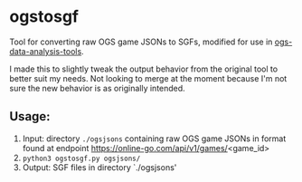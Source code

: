 # ogstosgf
Tool for converting raw OGS game JSONs to SGFs, modified for use in [ogs-data-analysis-tools](https://github.com/gyu-eun-lee/ogs-data-analysis-tools).

I made this to slightly tweak the output behavior from the original tool to better suit my needs.
Not looking to merge at the moment because I'm not sure the new behavior is as originally intended.

## Usage:
1. Input: directory `./ogsjsons` containing raw OGS game JSONs in format found at endpoint https://online-go.com/api/v1/games/<game_id>
2. `python3 ogstosgf.py ogsjsons/`
3. Output: SGF files in directory `./ogsjsons'
